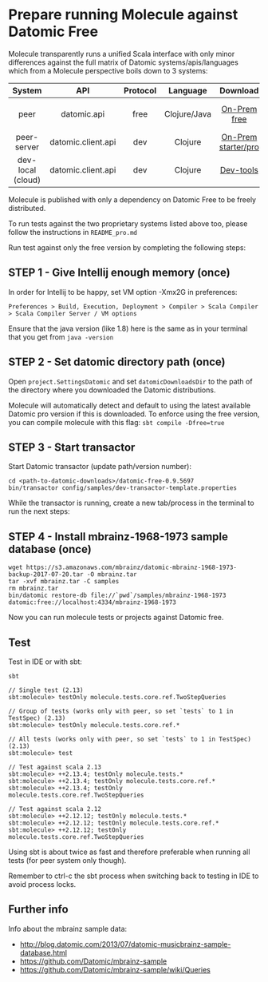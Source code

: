 # Prepare running Molecule against Datomic Free

Molecule transparently runs a unified Scala interface with only minor differences against the full matrix of Datomic systems/apis/languages which from a Molecule perspective boils down to 3 systems:

| System            | API                | Protocol | Language     | Download                   | License              |   
| :---:             | :---:              | :---:    | :---:        | :---:                      | :---:                |   
| peer              | datomic.api        | free     | Clojure/Java | [On-Prem free][free]       | Datomic Free Edition | 
| peer-server       | datomic.client.api | dev      | Clojure      | [On-Prem starter/pro][pro] | EULA                 |   
| dev-local (cloud) | datomic.client.api | dev      | Clojure      | [Dev-tools][dev]           | Email reg            |   


Molecule is published with only a dependency on Datomic Free to be freely distributed. 

To run tests against the two proprietary systems listed above too, please follow the instructions in `README_pro.md` 

Run test against only the free version by completing the following steps:


## STEP 1 - Give Intellij enough memory (once)

In order for Intellij to be happy, set VM option -Xmx2G in preferences:

`Preferences > Build, Execution, Deployment > Compiler > Scala Compiler > Scala Compiler Server / VM options`

Ensure that the java version (like 1.8) here is the same as in your terminal that you get from `java -version`

## STEP 2 - Set datomic directory path (once)

Open `project.SettingsDatomic` and set `datomicDownloadsDir` to the path of the directory where you downloaded the Datomic distributions.

Molecule will automatically detect and default to using the latest available Datomic pro version if this is downloaded. To enforce using the free version, you can compile molecule with this flag: `sbt compile -Dfree=true`


## STEP 3 - Start transactor

Start Datomic transactor (update path/version number):

    cd <path-to-datomic-downloads>/datomic-free-0.9.5697
    bin/transactor config/samples/dev-transactor-template.properties

While the transactor is running, create a new tab/process in the terminal to run the next steps:


## STEP 4 - Install mbrainz-1968-1973 sample database (once)

    wget https://s3.amazonaws.com/mbrainz/datomic-mbrainz-1968-1973-backup-2017-07-20.tar -O mbrainz.tar 
    tar -xvf mbrainz.tar -C samples 
    rm mbrainz.tar 
    bin/datomic restore-db file://`pwd`/samples/mbrainz-1968-1973 datomic:free://localhost:4334/mbrainz-1968-1973

Now you can run molecule tests or projects against Datomic free.

## Test
Test in IDE or with sbt:
```
sbt

// Single test (2.13)
sbt:molecule> testOnly molecule.tests.core.ref.TwoStepQueries

// Group of tests (works only with peer, so set `tests` to 1 in TestSpec) (2.13)
sbt:molecule> testOnly molecule.tests.core.ref.*

// All tests (works only with peer, so set `tests` to 1 in TestSpec) (2.13)
sbt:molecule> test

// Test against scala 2.13
sbt:molecule> ++2.13.4; testOnly molecule.tests.*
sbt:molecule> ++2.13.4; testOnly molecule.tests.core.ref.*
sbt:molecule> ++2.13.4; testOnly molecule.tests.core.ref.TwoStepQueries

// Test against scala 2.12 
sbt:molecule> ++2.12.12; testOnly molecule.tests.*
sbt:molecule> ++2.12.12; testOnly molecule.tests.core.ref.*
sbt:molecule> ++2.12.12; testOnly molecule.tests.core.ref.TwoStepQueries
```
Using sbt is about twice as fast and therefore preferable when running all tests (for peer system only though). 

Remember to ctrl-c the sbt process when switching back to testing in IDE to avoid process locks.


## Further info

Info about the mbrainz sample data:

- http://blog.datomic.com/2013/07/datomic-musicbrainz-sample-database.html
- https://github.com/Datomic/mbrainz-sample
- https://github.com/Datomic/mbrainz-sample/wiki/Queries

            
[free]:https://my.datomic.com/downloads/free
[pro]:https://www.datomic.com/get-datomic.html
[dev]:https://cognitect.com/dev-tools